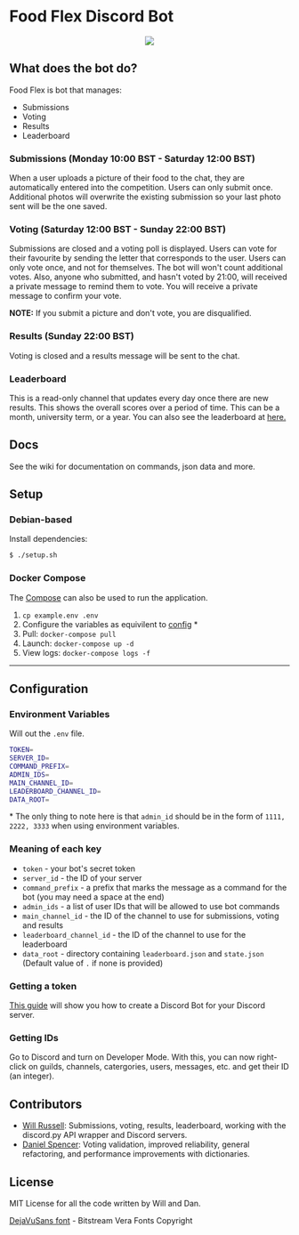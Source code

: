 # Food Flex Discord Bot

<p align="center">
  <img src="https://cdn.discordapp.com/attachments/501947007653511172/572491463112523780/unknown.png">
</p>

## What does the bot do?
Food Flex is bot that manages:

- Submissions
- Voting
- Results
- Leaderboard

### Submissions (Monday 10:00 BST - Saturday 12:00 BST)

When a user uploads a picture of their food to the chat, they are automatically entered into the competition. Users can only submit once. Additional photos will overwrite the existing submission so your last photo sent will be the one saved.

### Voting (Saturday 12:00 BST - Sunday 22:00 BST)

Submissions are closed and a voting poll is displayed. Users can vote for their favourite by sending the letter that corresponds to the user. Users can only vote once, and not for themselves. The bot will won't count additional votes. Also, anyone who submitted, and hasn't voted by 21:00, will received a private message to remind them to vote. You will receive a private message to confirm your vote.

**NOTE:** If you submit a picture and don't vote, you are disqualified.

### Results (Sunday 22:00 BST)
Voting is closed and a results message will be sent to the chat.

### Leaderboard
This is a read-only channel that updates every day once there are new results. This shows the overall scores over a period of time. This can be a month, university term, or a year. You can also see the leaderboard at [here.](https://foodflex.wrussell.co.uk/leaderboard)

## Docs
See the wiki for documentation on commands, json data and more.

## Setup

### Debian-based

Install dependencies:
```bash
$ ./setup.sh
```

### Docker Compose
The [Compose](docker-compose.yml) can also be used to run the application.

1. `cp example.env .env`
2. Configure the variables as equivilent to [config](###Configuration) *
3. Pull: `docker-compose pull`
4. Launch: `docker-compose up -d`
5. View logs: `docker-compose logs -f`

---

## Configuration

### Environment Variables

Will out the `.env` file.

```bash
TOKEN=
SERVER_ID=
COMMAND_PREFIX=
ADMIN_IDS=
MAIN_CHANNEL_ID=
LEADERBOARD_CHANNEL_ID=
DATA_ROOT=
```
\* The only thing to note here is that `admin_id` should be in the form of `1111, 2222, 3333` when using environment variables.

###  Meaning of each key
- `token` - your bot's secret token
- `server_id` - the ID of your server
- `command_prefix` - a prefix that marks the message as a command for the bot (you may need a space at the end)
- `admin_ids` - a list of user IDs that will be allowed to use bot commands
- `main_channel_id` - the ID of the channel to use for submissions, voting and results
- `leaderboard_channel_id` - the ID of the channel to use for the leaderboard
- `data_root` - directory containing `leaderboard.json` and `state.json` (Default value of `.` if none is provided)

### Getting a token
[This guide](https://github.com/reactiflux/discord-irc/wiki/Creating-a-discord-bot-&-getting-a-token) will show you how to create a Discord Bot for your Discord server.

### Getting IDs
Go to Discord and turn on Developer Mode. With this, you can now right-click on guilds, channels, catergories, users, messages, etc. and get their ID (an integer).

## Contributors
- [Will Russell](https://www.github.com/wrussell1999): Submissions, voting, results, leaderboard, working with the discord.py API wrapper and Discord servers.
- [Daniel Spencer](https://www.github.com/danielfspencer): Voting validation, improved reliability, general refactoring, and performance improvements with dictionaries.

## License
MIT License for all the code written by Will and Dan.

[DejaVuSans font](https://dejavu-fonts.github.io/) - Bitstream Vera Fonts Copyright
